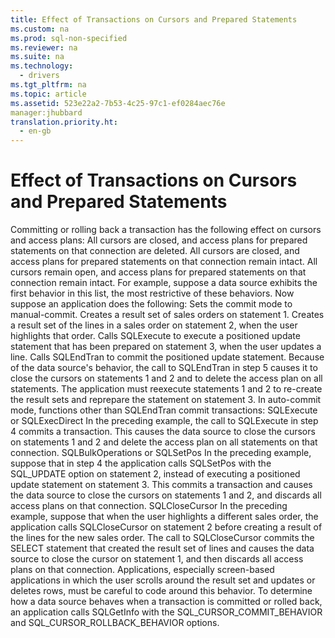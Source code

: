 ```yaml
---
title: Effect of Transactions on Cursors and Prepared Statements
ms.custom: na
ms.prod: sql-non-specified
ms.reviewer: na
ms.suite: na
ms.technology: 
  - drivers
ms.tgt_pltfrm: na
ms.topic: article
ms.assetid: 523e22a2-7b53-4c25-97c1-ef0284aec76e
manager:jhubbard
translation.priority.ht: 
  - en-gb
---
```

# Effect of Transactions on Cursors and Prepared Statements
<?xml version="1.0" encoding="utf-8"?>
<developerConceptualDocument xmlns="http://ddue.schemas.microsoft.com/authoring/2003/5" xmlns:xlink="http://www.w3.org/1999/xlink" xmlns:xsi="http://www.w3.org/2001/XMLSchema-instance" xsi:schemaLocation="http://ddue.schemas.microsoft.com/authoring/2003/5 http://dduestorage.blob.core.windows.net/ddueschema/developer.xsd">
  <introduction>
    <para>Committing or rolling back a transaction has the following effect on cursors and access plans:  </para>
    <list class="bullet">
      <listItem>
        <para>All cursors are closed, and access plans for prepared statements on that connection are deleted.</para>
      </listItem>
      <listItem>
        <para>All cursors are closed, and access plans for prepared statements on that connection remain intact.</para>
      </listItem>
      <listItem>
        <para>All cursors remain open, and access plans for prepared statements on that connection remain intact.</para>
      </listItem>
    </list>
    <para>For example, suppose a data source exhibits the first behavior in this list, the most restrictive of these behaviors. Now suppose an application does the following:  </para>
    <list class="ordered">
      <listItem>
        <para>Sets the commit mode to manual-commit.</para>
      </listItem>
      <listItem>
        <para>Creates a result set of sales orders on statement 1.</para>
      </listItem>
      <listItem>
        <para>Creates a result set of the lines in a sales order on statement 2, when the user highlights that order.</para>
      </listItem>
      <listItem>
        <para>Calls <legacyBold>SQLExecute</legacyBold> to execute a positioned update statement that has been prepared on statement 3, when the user updates a line.</para>
      </listItem>
      <listItem>
        <para>Calls <legacyBold>SQLEndTran</legacyBold> to commit the positioned update statement.</para>
      </listItem>
    </list>
    <para>Because of the data source's behavior, the call to <legacyBold>SQLEndTran</legacyBold> in step 5 causes it to close the cursors on statements 1 and 2 and to delete the access plan on all statements. The application must reexecute statements 1 and 2 to re-create the result sets and reprepare the statement on statement 3.</para>
    <para>In auto-commit mode, functions other than <legacyBold>SQLEndTran</legacyBold> commit transactions:  </para>
    <list class="bullet">
      <listItem>
        <para>
          <legacyBold>SQLExecute</legacyBold> or <legacyBold>SQLExecDirect</legacyBold> In the preceding example, the call to <legacyBold>SQLExecute</legacyBold> in step 4 commits a transaction. This causes the data source to close the cursors on statements 1 and 2 and delete the access plan on all statements on that connection.</para>
      </listItem>
      <listItem>
        <para>
          <legacyBold>SQLBulkOperations</legacyBold> or <legacyBold>SQLSetPos</legacyBold> In the preceding example, suppose that in step 4 the application calls <legacyBold>SQLSetPos</legacyBold> with the SQL_UPDATE option on statement 2, instead of executing a positioned update statement on statement 3. This commits a transaction and causes the data source to close the cursors on statements 1 and 2, and discards all access plans on that connection.</para>
      </listItem>
      <listItem>
        <para>
          <legacyBold>SQLCloseCursor</legacyBold> In the preceding example, suppose that when the user highlights a different sales order, the application calls <legacyBold>SQLCloseCursor</legacyBold> on statement 2 before creating a result of the lines for the new sales order. The call to <legacyBold>SQLCloseCursor</legacyBold> commits the <legacyBold>SELECT</legacyBold> statement that created the result set of lines and causes the data source to close the cursor on statement 1, and then discards all access plans on that connection.</para>
      </listItem>
    </list>
    <para>Applications, especially screen-based applications in which the user scrolls around the result set and updates or deletes rows, must be careful to code around this behavior.</para>
    <para>To determine how a data source behaves when a transaction is committed or rolled back, an application calls <legacyBold>SQLGetInfo</legacyBold> with the SQL_CURSOR_COMMIT_BEHAVIOR and SQL_CURSOR_ROLLBACK_BEHAVIOR options.</para>
  </introduction>
  <relatedTopics />
</developerConceptualDocument>